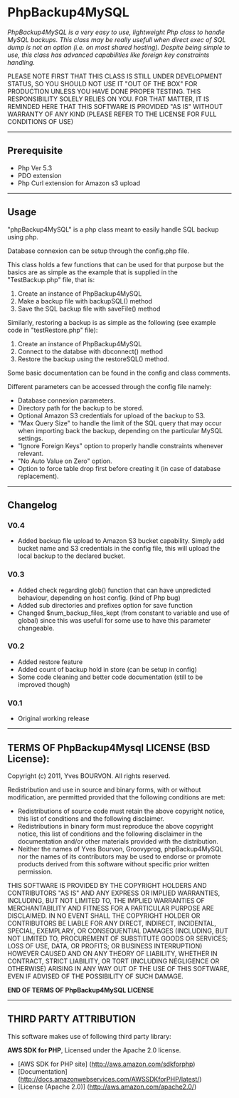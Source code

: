 ﻿# PhpBackup4MySQL

*PhpBackup4MySQL is a very easy to use, lightweight Php class to handle MySQL
backups.
This class may be really usefull when direct exec of SQL dump is not an option
(i.e. on most shared hosting).
Despite being simple to use, this class has advanced capabilities like foreign
key constraints handling.*


PLEASE NOTE FIRST THAT THIS CLASS IS STILL UNDER DEVELOPMENT STATUS, SO YOU 
SHOULD NOT USE IT "OUT OF THE BOX" FOR PRODUCTION UNLESS YOU HAVE DONE PROPER
TESTING. THIS RESPONSIBILITY SOLELY RELIES ON YOU.
FOR THAT MATTER, IT IS REMINDED HERE THAT THIS SOFTWARE IS PROVIDED "AS IS" 
WITHOUT WARRANTY OF ANY KIND (PLEASE REFER TO THE LICENSE FOR FULL CONDITIONS 
OF USE)


----
## Prerequisite 

- Php Ver 5.3
- PDO extension
- Php Curl extension for Amazon s3 upload


----
## Usage

"phpBackup4MySQL" is a php class meant to easily handle SQL backup using php.

Database connexion can be setup through the config.php file.

This class holds a few functions that can be used for that purpose but the 
basics are as simple as the example that is supplied in the "TestBackup.php"
file, that is:

1. Create an instance of PhpBackup4MySQL
2. Make a backup file with backupSQL() method
3. Save the SQL backup file with saveFile() method

Similarly, restoring a backup is as simple as the following (see example
code in "testRestore.php" file):

1. Create an instance of PhpBackup4MySQL
2. Connect to the databse with dbconnect() method
3. Restore the backup using the restoreSQL() method.

Some basic documentation can be found in the config and class comments. 


Different parameters can be accessed through the config file namely:

- Database connexion parameters.
- Directory path for the backup to be stored.
- Optional Amazon S3 credentials for upload of the backup to S3.
- "Max Query Size" to handle the limit of the SQL query that may occur when
importing back the backup, depending on the particular MySQL settings.
- "Ignore Foreign Keys" option to properly handle constraints whenever
relevant.
- "No Auto Value on Zero" option.
- Option to force table drop first before creating it (in case of database
replacement).

 
----
## Changelog

### V0.4

- Added backup file upload to Amazon S3 bucket capability. Simply add bucket
name and S3 credentials in the config file, this will upload the local backup
to the declared bucket.
 


### V0.3

- Added check regarding glob() function that can have unpredicted behaviour, 
depending on host config. (kind of Php bug)
- Added sub directories and prefixes option for save function
- Changed $num\_backup\_files_kept (from constant to variable and use of global)
since this was usefull for some use to have this parameter changeable.



### V0.2

- Added restore feature
- Added count of backup hold in store (can be setup in config)
- Some code cleaning and better code documentation (still to be improved though)



### V0.1

- Original working release




----
## TERMS OF PhpBackup4Mysql LICENSE (BSD License):

Copyright (c) 2011, Yves BOURVON. <groovyprog AT gmail DOT com>
All rights reserved.

Redistribution and use in source and binary forms, with or without
modification, are permitted provided that the following conditions are met:

   * Redistributions of source code must retain the above copyright
      notice, this list of conditions and the following disclaimer.
   * Redistributions in binary form must reproduce the above copyright
      notice, this list of conditions and the following disclaimer in the
      documentation and/or other materials provided with the distribution.
   * Neither the names of Yves Bourvon, Groovyprog, phpBackup4MySQL nor the
      names of its contributors may be used to endorse or promote products
      derived from this software without specific prior written permission.

THIS SOFTWARE IS PROVIDED BY THE COPYRIGHT HOLDERS AND CONTRIBUTORS "AS IS" AND
ANY EXPRESS OR IMPLIED WARRANTIES, INCLUDING, BUT NOT LIMITED TO, THE IMPLIED
WARRANTIES OF MERCHANTABILITY AND FITNESS FOR A PARTICULAR PURPOSE ARE
DISCLAIMED. IN NO EVENT SHALL THE COPYRIGHT HOLDER OR CONTRIBUTORS BE LIABLE 
FOR ANY DIRECT, INDIRECT, INCIDENTAL, SPECIAL, EXEMPLARY, OR CONSEQUENTIAL 
DAMAGES (INCLUDING, BUT NOT LIMITED TO, PROCUREMENT OF SUBSTITUTE GOODS OR 
SERVICES; LOSS OF USE, DATA, OR PROFITS; OR BUSINESS INTERRUPTION) HOWEVER 
CAUSED AND ON ANY THEORY OF LIABILITY, WHETHER IN CONTRACT, STRICT LIABILITY, 
OR TORT (INCLUDING NEGLIGENCE OR OTHERWISE) ARISING IN ANY WAY OUT OF THE USE 
OF THIS SOFTWARE, EVEN IF ADVISED OF THE POSSIBILITY OF SUCH DAMAGE.


**END OF TERMS OF PhpBackup4MySQL LICENSE**


----
## THIRD PARTY ATTRIBUTION

This software makes use of following third party library:

**AWS SDK for PHP**, Licensed under the Apache 2.0 license.

- [AWS SDK for PHP site] (http://aws.amazon.com/sdkforphp)
- [Documentation] (http://docs.amazonwebservices.com/AWSSDKforPHP/latest/)
- [License (Apache 2.0)] (http://aws.amazon.com/apache2.0/)